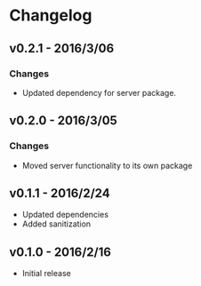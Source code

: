 # Changelog

## v0.2.1 - 2016/3/06

### Changes

*   Updated dependency for server package.

## v0.2.0 - 2016/3/05

### Changes

*   Moved server functionality to its own package

## v0.1.1 - 2016/2/24

*   Updated dependencies
*   Added sanitization

## v0.1.0 - 2016/2/16

*   Initial release
